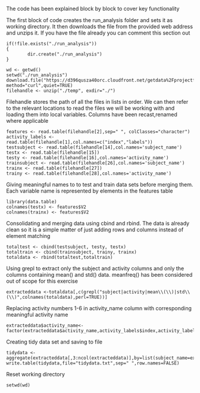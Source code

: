 The code has been explained block by block to cover key functionality

The first block of code creates the run_analysis folder and sets it as working directory. It then downloads the file from the provided web address and unzips it. If you have the file already you can comment this section out

```
if(!file.exists("./run_analysis")) 
{
		dir.create("./run_analysis")
}

wd <- getwd()
setwd("./run_analysis")
download.file("https://d396qusza40orc.cloudfront.net/getdata%2Fprojectfiles%2FUCI%20HAR%20Dataset.zip","./temp", method="curl",quiet=TRUE)
filehandle <- unzip("./temp", exdir="./")
```

Filehandle stores the path of all the files in lists in order. We can then refer to the relevant locations to read the files we will be working with and loading them into local variables. Columns have been recast,renamed where applicable
```
features <- read.table(filehandle[2],sep=" ", colClasses="character")
activity_labels <-read.table(filehandle[1],col.names=c("index","labels"))
testsubject <- read.table(filehandle[14],col.names='subject_name')
testx <- read.table(filehandle[15])
testy <- read.table(filehandle[16],col.names='activity_name')
trainsubject <- read.table(filehandle[26],col.names='subject_name')
trainx <- read.table(filehandle[27])
trainy <- read.table(filehandle[28],col.names='activity_name')
```

Giving meaningful names to to test and train data sets before merging them. Each variable name is represented by elements in the features table
```
library(data.table)
colnames(testx) <- features$V2
colnames(trainx) <- features$V2
```

Consolidating and merging data using cbind and rbind. The data is already clean so it is a simple matter of just adding rows and columns instead of element matching
```
totaltest <- cbind(testsubject, testy, testx)
totaltrain <- cbind(trainsubject, trainy, trainx)
totaldata <- rbind(totaltest,totaltrain)
```

Using grepl to extract only the subject and activity columns and only the columns containing mean() and std() data. meanfreq() has been considered out of scope for this exercise
```
extracteddata <-totaldata[,c(grepl("subject|activity|mean\\(\\)|std\\(\\)",colnames(totaldata),perl=TRUE))]
```
Replacing activity numbers 1-6 in activity_name column with corresponding meaningful activity  name
```
extracteddata$activity_name<-factor(extracteddata$activity_name,activity_labels$index,activity_labels$labels)
```

Creating tidy data set and saving to file
```
tidydata <- aggregate(extracteddata[,3:ncol(extracteddata)],by=list(subject_name=extracteddata$subject_name,activity_name=extracteddata$activity_name),mean)
write.table(tidydata,file="tidydata.txt",sep=" ",row.names=FALSE)
````

Reset working directory
```
setwd(wd)
```
